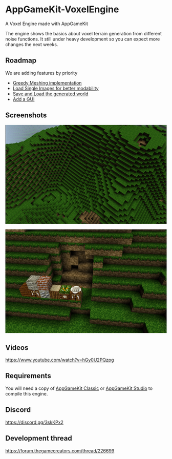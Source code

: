 # AppGameKit-VoxelEngine

A Voxel Engine made with AppGameKit

The engine shows the basics about voxel terrain generation from different noise functions. It still under heavy development so you can expect more changes the next weeks.

## Roadmap

We are adding features by priority

- [Greedy Meshing implementation](https://github.com/jan610/AppGameKit-VoxelEngine/issues/7)
- [Load Single Images for better modability](https://github.com/jan610/AppGameKit-VoxelEngine/issues/8)
- [Save and Load the generated world](https://github.com/jan610/AppGameKit-VoxelEngine/issues/10)
- [Add a GUI](https://github.com/jan610/AppGameKit-VoxelEngine/issues/9)

## Screenshots

![Preview](doc/images/r1.png)

![Preview](doc/images/r1_1.png)

## Videos

https://www.youtube.com/watch?v=hGy0U2PQzpg

## Requirements

You will need a copy of [AppGameKit Classic](https://store.steampowered.com/app/325180/AppGameKit_Classic_Easy_Game_Development/) or [AppGameKit Studio](https://store.steampowered.com/app/1024640/AppGameKit_Studio/) to compile this engine.

## Discord

https://discord.gg/3skKPx2

## Development thread

https://forum.thegamecreators.com/thread/226699
